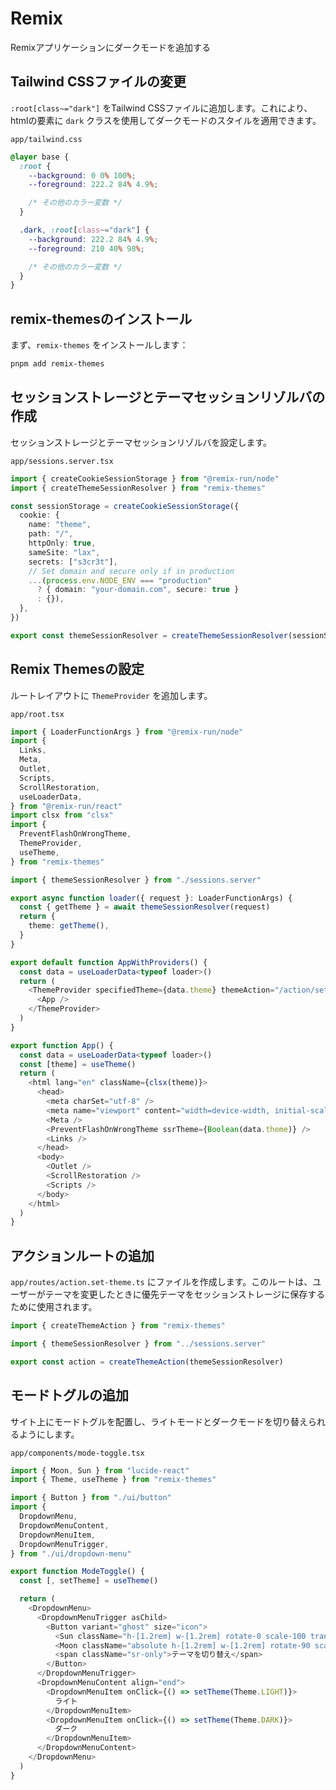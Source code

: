 # Remix

Remixアプリケーションにダークモードを追加する

## Tailwind CSSファイルの変更

`:root[class~="dark"]` をTailwind CSSファイルに追加します。これにより、htmlの要素に `dark` クラスを使用してダークモードのスタイルを適用できます。

`app/tailwind.css`

```css
@layer base {
  :root {
    --background: 0 0% 100%;
    --foreground: 222.2 84% 4.9%;

    /* その他のカラー変数 */
  }

  .dark, :root[class~="dark"] {
    --background: 222.2 84% 4.9%;
    --foreground: 210 40% 98%;

    /* その他のカラー変数 */
  }
}
```

## remix-themesのインストール

まず、`remix-themes` をインストールします：

```bash
pnpm add remix-themes
```

## セッションストレージとテーマセッションリゾルバの作成

セッションストレージとテーマセッションリゾルバを設定します。

`app/sessions.server.tsx`

```typescript
import { createCookieSessionStorage } from "@remix-run/node"
import { createThemeSessionResolver } from "remix-themes"

const sessionStorage = createCookieSessionStorage({
  cookie: {
    name: "theme",
    path: "/",
    httpOnly: true,
    sameSite: "lax",
    secrets: ["s3cr3t"],
    // Set domain and secure only if in production
    ...(process.env.NODE_ENV === "production"
      ? { domain: "your-domain.com", secure: true }
      : {}),
  },
})

export const themeSessionResolver = createThemeSessionResolver(sessionStorage)
```

## Remix Themesの設定

ルートレイアウトに `ThemeProvider` を追加します。

`app/root.tsx`

```typescript
import { LoaderFunctionArgs } from "@remix-run/node"
import {
  Links,
  Meta,
  Outlet,
  Scripts,
  ScrollRestoration,
  useLoaderData,
} from "@remix-run/react"
import clsx from "clsx"
import {
  PreventFlashOnWrongTheme,
  ThemeProvider,
  useTheme,
} from "remix-themes"

import { themeSessionResolver } from "./sessions.server"

export async function loader({ request }: LoaderFunctionArgs) {
  const { getTheme } = await themeSessionResolver(request)
  return {
    theme: getTheme(),
  }
}

export default function AppWithProviders() {
  const data = useLoaderData<typeof loader>()
  return (
    <ThemeProvider specifiedTheme={data.theme} themeAction="/action/set-theme">
      <App />
    </ThemeProvider>
  )
}

export function App() {
  const data = useLoaderData<typeof loader>()
  const [theme] = useTheme()
  return (
    <html lang="en" className={clsx(theme)}>
      <head>
        <meta charSet="utf-8" />
        <meta name="viewport" content="width=device-width, initial-scale=1" />
        <Meta />
        <PreventFlashOnWrongTheme ssrTheme={Boolean(data.theme)} />
        <Links />
      </head>
      <body>
        <Outlet />
        <ScrollRestoration />
        <Scripts />
      </body>
    </html>
  )
}
```

## アクションルートの追加

`app/routes/action.set-theme.ts` にファイルを作成します。このルートは、ユーザーがテーマを変更したときに優先テーマをセッションストレージに保存するために使用されます。

```typescript
import { createThemeAction } from "remix-themes"

import { themeSessionResolver } from "../sessions.server"

export const action = createThemeAction(themeSessionResolver)
```

## モードトグルの追加

サイト上にモードトグルを配置し、ライトモードとダークモードを切り替えられるようにします。

`app/components/mode-toggle.tsx`

```typescript
import { Moon, Sun } from "lucide-react"
import { Theme, useTheme } from "remix-themes"

import { Button } from "./ui/button"
import {
  DropdownMenu,
  DropdownMenuContent,
  DropdownMenuItem,
  DropdownMenuTrigger,
} from "./ui/dropdown-menu"

export function ModeToggle() {
  const [, setTheme] = useTheme()

  return (
    <DropdownMenu>
      <DropdownMenuTrigger asChild>
        <Button variant="ghost" size="icon">
          <Sun className="h-[1.2rem] w-[1.2rem] rotate-0 scale-100 transition-all dark:-rotate-90 dark:scale-0" />
          <Moon className="absolute h-[1.2rem] w-[1.2rem] rotate-90 scale-0 transition-all dark:rotate-0 dark:scale-100" />
          <span className="sr-only">テーマを切り替え</span>
        </Button>
      </DropdownMenuTrigger>
      <DropdownMenuContent align="end">
        <DropdownMenuItem onClick={() => setTheme(Theme.LIGHT)}>
          ライト
        </DropdownMenuItem>
        <DropdownMenuItem onClick={() => setTheme(Theme.DARK)}>
          ダーク
        </DropdownMenuItem>
      </DropdownMenuContent>
    </DropdownMenu>
  )
}
```
